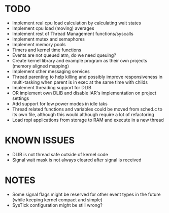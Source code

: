 TODO
====

- Implement real cpu load calculation by calculating wait states
- Implement cpu load (moving) averages
- Implement rest of Thread Management functions/syscalls
- Implement mutex and semaphores
- Implement memory pools
- Timers and kernel time functions
- Events are not queued atm, do we need queuing?
- Create kernel library and example program as their own projects
  (memory aligned mapping)
- Implement other messaging services
- Thread parenting to help killing and possibly improve responsiveness in
  multi-tasking when parent is in exec at the same time with childs
- Implement threading support for DLIB
- OR implement own DLIB and disable IAR's implementation on project settings
- Add support for low power modes in idle taks
- Thread related functions and variables could be moved
  from sched.c to its own file, although this would although require
  a lot of refactoring
- Load ropi applications from storage to RAM and execute in a new thread


KNOWN ISSUES
============

- DLIB is not thread safe outside of kernel code
- Signal wait mask is not always cleared after signal is received


NOTES
=====

- Some signal flags might be reserved for other event types in the future
  (while keeping kernel compact and simple)
- SysTick configuration might be still wrong?
